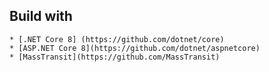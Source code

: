 ## Build with
	* [.NET Core 8] (https://github.com/dotnet/core)
	* [ASP.NET Core 8](https://github.com/dotnet/aspnetcore)
	* [MassTransit](https://github.com/MassTransit)